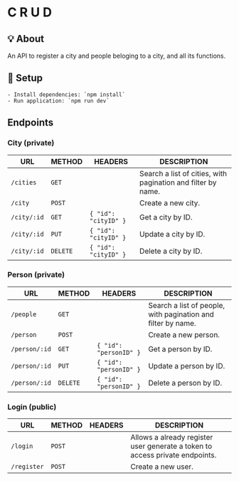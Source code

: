 # C R U D

## :bulb: About

An API to register a city and people beloging to a city, and all its functions.

## :wrench: Setup

    - Install dependencies: `npm install`
    - Run application: `npm run dev`

## Endpoints

### City (private)

| URL | METHOD | HEADERS | DESCRIPTION |
| - | - | - | - |
| `/cities`| `GET`| | Search a list of cities, with pagination and filter by name. |
| `/city`| `POST`| | Create a new city. |
| `/city/:id` | `GET` | `{ "id": "cityID" }` | Get a city by ID. |
| `/city/:id` | `PUT` | `{ "id": "cityID" }` | Update a city by ID. |
| `/city/:id` | `DELETE` | `{ "id": "cityID" }` | Delete a city by ID. |

### Person (private)

| URL | METHOD | HEADERS | DESCRIPTION |
| - | - | - | - |
| `/people`| `GET`| | Search a list of people, with pagination and filter by name. |
| `/person`| `POST`| | Create a new person. |
| `/person/:id` | `GET` | `{ "id": "personID" }` | Get a person by ID. |
| `/person/:id` | `PUT` | `{ "id": "personID" }` | Update a person by ID. |
| `/person/:id` | `DELETE` | `{ "id": "personID" }` | Delete a person by ID. |

### Login (public)

| URL | METHOD | HEADERS | DESCRIPTION |
| - | - | - | - |
| `/login`| `POST`| | Allows a already register user generate a token to access private endpoints. |
| `/register`| `POST`| | Create a new user. |
